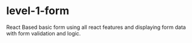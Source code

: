 # level-1-form
React Based basic form using all react features and displaying form data with form validation and logic.
